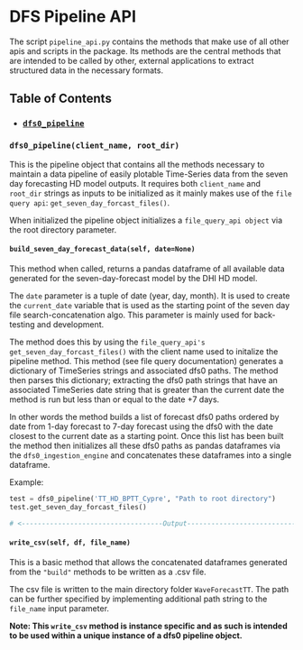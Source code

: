 # DFS Pipeline API
The script `pipeline_api.py` contains the methods that make use of all other apis and scripts in the package. Its methods are the central methods that are intended to be called by other, external applications to extract structured data in the necessary formats.

## Table of Contents
* ### [`dfs0_pipeline`](https://github.com/MatthewTe/dfs_file_data_pipeline_api/blob/master/docs/dfs%20pipeline%20api.md#dfs0_pipelineclient_name-root_dir)


### `dfs0_pipeline(client_name, root_dir)`
This is the pipeline object that contains all the methods necessary to maintain a data pipeline of easily plotable Time-Series data from the seven day forecasting HD model outputs. It requires both `client_name` and `root_dir` strings as inputs to be initialized as it mainly makes use of the `file query api`: `get_seven_day_forcast_files()`.

When initialized the pipeline object initializes a `file_query_api object` via the root directory parameter.

#### `build_seven_day_forecast_data(self, date=None)`
This method when called, returns a pandas dataframe of all available data generated for the seven-day-forecast model by the DHI HD model.

The `date` parameter is a tuple of date (year, day, month). It is used to create the `current_date` variable that is used as the starting point of the
seven day file search-concatenation algo. This parameter is mainly used for
back-testing and development.

The method does this by using the `file_query_api's get_seven_day_forcast_files()` with the client name used to initalize the pipeline method. This method (see file query documentation) generates a dictionary of TimeSeries strings and associated dfs0 paths. The method then parses this dictionary; extracting the dfs0 path strings that have an associated TimeSeries date string that is greater than the current date the method is run but less than or equal to the date +7 days.

In other words the method builds a list of forecast dfs0 paths ordered by date from 1-day forecast to 7-day forecast using the dfs0 with the date closest to the current date as a starting point. Once this list has been built the method then initializes all these dfs0 paths as pandas dataframes via the `dfs0_ingestion_engine` and concatenates these dataframes into a single dataframe.  


Example:
```python
test = dfs0_pipeline('TT_HD_BPTT_Cypre', "Path to root directory")
test.get_seven_day_forcast_files()

# <-----------------------------------Output----------------------------------->
```

#### `write_csv(self, df, file_name)`
This is a basic method that allows the concatenated dataframes generated from the `"build"` methods to be written as a .csv file.

The csv file is written to the main directory folder `WaveForecastTT`. The path
can be further specified by implementing additional path string to the `file_name` input parameter.

**Note: This `write_csv` method is instance specific and as such is intended to be used within a unique instance of a dfs0 pipeline object.** 
